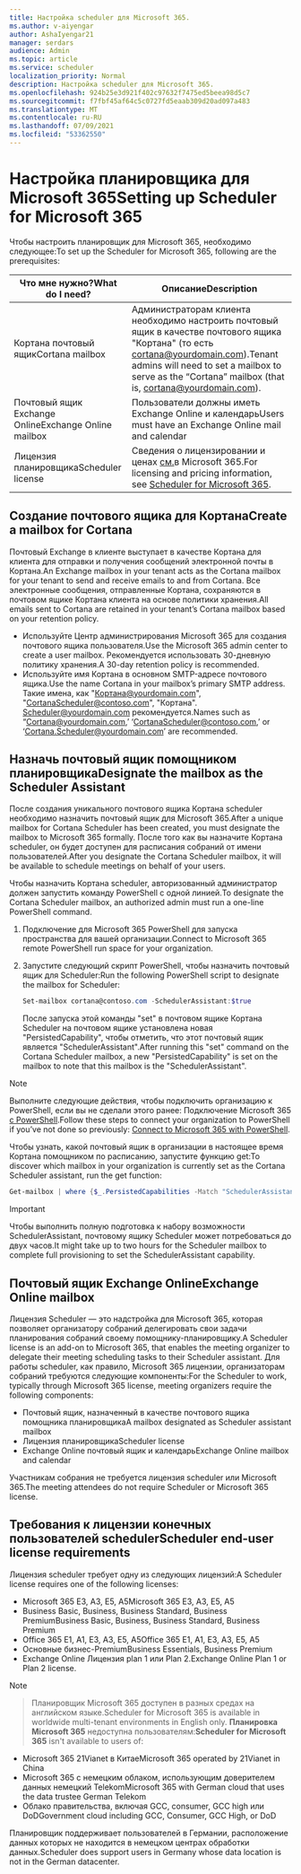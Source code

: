 ```yaml
---
title: Настройка scheduler для Microsoft 365.
ms.author: v-aiyengar
author: AshaIyengar21
manager: serdars
audience: Admin
ms.topic: article
ms.service: scheduler
localization_priority: Normal
description: Настройка scheduler для Microsoft 365.
ms.openlocfilehash: 924b25e3d921f402c97632f7475ed5beea98d5c7
ms.sourcegitcommit: f7fbf45af64c5c0727fd5eaab309d20ad097a483
ms.translationtype: MT
ms.contentlocale: ru-RU
ms.lasthandoff: 07/09/2021
ms.locfileid: "53362550"
---
```

# <a name="setting-up-scheduler-for-microsoft-365"></a><span data-ttu-id="4543a-103">Настройка планировщика для Microsoft 365</span><span class="sxs-lookup"><span data-stu-id="4543a-103">Setting up Scheduler for Microsoft 365</span></span>


<span data-ttu-id="4543a-104">Чтобы настроить планировщик для Microsoft 365, необходимо следующее:</span><span class="sxs-lookup"><span data-stu-id="4543a-104">To set up the Scheduler for Microsoft 365, following are the prerequisites:</span></span>

| <span data-ttu-id="4543a-105">Что мне нужно?</span><span class="sxs-lookup"><span data-stu-id="4543a-105">What do I need?</span></span> | <span data-ttu-id="4543a-106">Описание</span><span class="sxs-lookup"><span data-stu-id="4543a-106">Description</span></span> |
|-------------------|-------------|
|<span data-ttu-id="4543a-107">Кортана почтовый ящик</span><span class="sxs-lookup"><span data-stu-id="4543a-107">Cortana mailbox</span></span> |<span data-ttu-id="4543a-108">Администраторам клиента необходимо настроить почтовый ящик в качестве почтового ящика "Кортана" (то есть cortana@yourdomain.com).</span><span class="sxs-lookup"><span data-stu-id="4543a-108">Tenant admins will need to set a mailbox to serve as the “Cortana” mailbox (that is, cortana@yourdomain.com).</span></span>         |
|<span data-ttu-id="4543a-109">Почтовый ящик Exchange Online</span><span class="sxs-lookup"><span data-stu-id="4543a-109">Exchange Online mailbox</span></span> |<span data-ttu-id="4543a-110">Пользователи должны иметь Exchange Online и календарь</span><span class="sxs-lookup"><span data-stu-id="4543a-110">Users must have an Exchange Online mail and calendar</span></span>         |
|<span data-ttu-id="4543a-111">Лицензия планировщика</span><span class="sxs-lookup"><span data-stu-id="4543a-111">Scheduler license</span></span> |<span data-ttu-id="4543a-112">Сведения о лицензировании и ценах [см.](https://www.microsoft.com/en-us/microsoft-365/meeting-scheduler-pricing)в Microsoft 365.</span><span class="sxs-lookup"><span data-stu-id="4543a-112">For licensing and pricing information, see [Scheduler for Microsoft 365](https://www.microsoft.com/en-us/microsoft-365/meeting-scheduler-pricing).</span></span>        |

## <a name="create-a-mailbox-for-cortana"></a><span data-ttu-id="4543a-113">Создание почтового ящика для Кортана</span><span class="sxs-lookup"><span data-stu-id="4543a-113">Create a mailbox for Cortana</span></span>

<span data-ttu-id="4543a-114">Почтовый Exchange в клиенте выступает в качестве Кортана для клиента для отправки и получения сообщений электронной почты в Кортана.</span><span class="sxs-lookup"><span data-stu-id="4543a-114">An Exchange mailbox in your tenant acts as the Cortana mailbox for your tenant to send and receive emails to and from Cortana.</span></span> <span data-ttu-id="4543a-115">Все электронные сообщения, отправленные Кортана, сохраняются в почтовом ящике Кортана клиента на основе политики хранения.</span><span class="sxs-lookup"><span data-stu-id="4543a-115">All emails sent to Cortana are retained in your tenant’s Cortana mailbox based on your retention policy.</span></span>

- <span data-ttu-id="4543a-116">Используйте Центр администрирования Microsoft 365 для создания почтового ящика пользователя.</span><span class="sxs-lookup"><span data-stu-id="4543a-116">Use the Microsoft 365 admin center to create a user mailbox.</span></span> <span data-ttu-id="4543a-117">Рекомендуется использовать 30-дневную политику хранения.</span><span class="sxs-lookup"><span data-stu-id="4543a-117">A 30-day retention policy is recommended.</span></span> 
- <span data-ttu-id="4543a-118">Используйте имя Кортана в основном SMTP-адресе почтового ящика.</span><span class="sxs-lookup"><span data-stu-id="4543a-118">Use the name Cortana in your mailbox’s primary SMTP address.</span></span> <span data-ttu-id="4543a-119">Такие имена, как "Кортана@yourdomain.com", "CortanaScheduler@contoso.com", "Кортана". Scheduler@yourdomain.com рекомендуется.</span><span class="sxs-lookup"><span data-stu-id="4543a-119">Names such as “Cortana@yourdomain.com,’ ‘CortanaScheduler@contoso.com,’ or ‘Cortana.Scheduler@yourdomain.com’ are recommended.</span></span>

## <a name="designate-the-mailbox-as-the-scheduler-assistant"></a><span data-ttu-id="4543a-120">Назначь почтовый ящик помощником планировщика</span><span class="sxs-lookup"><span data-stu-id="4543a-120">Designate the mailbox as the Scheduler Assistant</span></span>

<span data-ttu-id="4543a-121">После создания уникального почтового ящика Кортана scheduler необходимо назначить почтовый ящик для Microsoft 365.</span><span class="sxs-lookup"><span data-stu-id="4543a-121">After a unique mailbox for Cortana Scheduler has been created, you must designate the mailbox to Microsoft 365 formally.</span></span> <span data-ttu-id="4543a-122">После того как вы назначите Кортана scheduler, он будет доступен для расписания собраний от имени пользователей.</span><span class="sxs-lookup"><span data-stu-id="4543a-122">After you designate the Cortana Scheduler mailbox, it will be available to schedule meetings on behalf of your users.</span></span>

<span data-ttu-id="4543a-123">Чтобы назначить Кортана scheduler, авторизованный администратор должен запустить команду PowerShell с одной линией.</span><span class="sxs-lookup"><span data-stu-id="4543a-123">To designate the Cortana Scheduler mailbox, an authorized admin must run a one-line PowerShell command.</span></span> 

1. <span data-ttu-id="4543a-124">Подключение для Microsoft 365 PowerShell для запуска пространства для вашей организации.</span><span class="sxs-lookup"><span data-stu-id="4543a-124">Connect to Microsoft 365 remote PowerShell run space for your organization.</span></span>

2. <span data-ttu-id="4543a-125">Запустите следующий скрипт PowerShell, чтобы назначить почтовый ящик для Scheduler:</span><span class="sxs-lookup"><span data-stu-id="4543a-125">Run the following PowerShell script to designate the mailbox for Scheduler:</span></span>

    ```powershell
    Set-mailbox cortana@contoso.com -SchedulerAssistant:$true
    ```
    
    <span data-ttu-id="4543a-126">После запуска этой команды "set" в почтовом ящике Кортана Scheduler на почтовом ящике установлена новая "PersistedCapability", чтобы отметить, что этот почтовый ящик является "SchedulerAssistant".</span><span class="sxs-lookup"><span data-stu-id="4543a-126">After running this "set" command on the Cortana Scheduler mailbox, a new "PersistedCapability" is set on the mailbox to note that this mailbox is the "SchedulerAssistant".</span></span>

> [!NOTE]
> <span data-ttu-id="4543a-127">Выполните следующие действия, чтобы подключить организацию к PowerShell, если вы не сделали этого ранее: Подключение Microsoft 365 [с PowerShell](../enterprise/connect-to-microsoft-365-powershell.md).</span><span class="sxs-lookup"><span data-stu-id="4543a-127">Follow these steps to connect your organization to PowerShell if you’ve not done so previously: [Connect to Microsoft 365 with PowerShell](../enterprise/connect-to-microsoft-365-powershell.md).</span></span>

<span data-ttu-id="4543a-128">Чтобы узнать, какой почтовый ящик в организации в настоящее время Кортана помощником по расписанию, запустите функцию get:</span><span class="sxs-lookup"><span data-stu-id="4543a-128">To discover which mailbox in your organization is currently set as the Cortana Scheduler assistant, run the get function:</span></span>

```powershell
Get-mailbox | where {$_.PersistedCapabilities -Match "SchedulerAssistant"}
```

> [!IMPORTANT]
> <span data-ttu-id="4543a-129">Чтобы выполнить полную подготовка к набору возможности SchedulerAssistant, почтовому ящику Scheduler может потребоваться до двух часов.</span><span class="sxs-lookup"><span data-stu-id="4543a-129">It might take up to two hours for the Scheduler mailbox to complete full provisioning to set the SchedulerAssistant capability.</span></span>

## <a name="exchange-online-mailbox"></a><span data-ttu-id="4543a-130">Почтовый ящик Exchange Online</span><span class="sxs-lookup"><span data-stu-id="4543a-130">Exchange Online mailbox</span></span>
<span data-ttu-id="4543a-131">Лицензия Scheduler — это надстройка для Microsoft 365, которая позволяет организатору собраний делегировать свои задачи планирования собраний своему помощнику-планировщику.</span><span class="sxs-lookup"><span data-stu-id="4543a-131">A Scheduler license is an add-on to Microsoft 365, that enables the meeting organizer to delegate their meeting scheduling tasks to their Scheduler assistant.</span></span> <span data-ttu-id="4543a-132">Для работы scheduler, как правило, Microsoft 365 лицензии, организаторам собраний требуются следующие компоненты:</span><span class="sxs-lookup"><span data-stu-id="4543a-132">For the Scheduler to work, typically through Microsoft 365 license, meeting organizers require the following components:</span></span>

- <span data-ttu-id="4543a-133">Почтовый ящик, назначенный в качестве почтового ящика помощника планировщика</span><span class="sxs-lookup"><span data-stu-id="4543a-133">A mailbox designated as Scheduler assistant mailbox</span></span>
- <span data-ttu-id="4543a-134">Лицензия планировщика</span><span class="sxs-lookup"><span data-stu-id="4543a-134">Scheduler license</span></span>
- <span data-ttu-id="4543a-135">Exchange Online почтовый ящик и календарь</span><span class="sxs-lookup"><span data-stu-id="4543a-135">Exchange Online mailbox and calendar</span></span>

<span data-ttu-id="4543a-136">Участникам собрания не требуется лицензия scheduler или Microsoft 365.</span><span class="sxs-lookup"><span data-stu-id="4543a-136">The meeting attendees do not require Scheduler or Microsoft 365 license.</span></span>

## <a name="scheduler-end-user-license-requirements"></a><span data-ttu-id="4543a-137">Требования к лицензии конечных пользователей scheduler</span><span class="sxs-lookup"><span data-stu-id="4543a-137">Scheduler end-user license requirements</span></span>

<span data-ttu-id="4543a-138">Лицензия scheduler требует одну из следующих лицензий:</span><span class="sxs-lookup"><span data-stu-id="4543a-138">A Scheduler license requires one of the following licenses:</span></span>

- <span data-ttu-id="4543a-139">Microsoft 365 E3, A3, E5, A5</span><span class="sxs-lookup"><span data-stu-id="4543a-139">Microsoft 365 E3, A3, E5, A5</span></span>
- <span data-ttu-id="4543a-140">Business Basic, Business, Business Standard, Business Premium</span><span class="sxs-lookup"><span data-stu-id="4543a-140">Business Basic, Business, Business Standard, Business Premium</span></span>
- <span data-ttu-id="4543a-141">Office 365 E1, A1, E3, A3, E5, A5</span><span class="sxs-lookup"><span data-stu-id="4543a-141">Office 365 E1, A1, E3, A3, E5, A5</span></span>
- <span data-ttu-id="4543a-142">Основные бизнес-Premium</span><span class="sxs-lookup"><span data-stu-id="4543a-142">Business Essentials, Business Premium</span></span>
- <span data-ttu-id="4543a-143">Exchange Online Лицензия plan 1 или Plan 2.</span><span class="sxs-lookup"><span data-stu-id="4543a-143">Exchange Online Plan 1 or Plan 2 license.</span></span> 

> [!Note]

> <span data-ttu-id="4543a-144">Планировщик Microsoft 365 доступен в разных средах на английском языке.</span><span class="sxs-lookup"><span data-stu-id="4543a-144">Scheduler for Microsoft 365 is available in worldwide multi-tenant environments in English only.</span></span> <span data-ttu-id="4543a-145">**Планировка Microsoft 365** недоступна пользователям:</span><span class="sxs-lookup"><span data-stu-id="4543a-145">**Scheduler for Microsoft 365** isn't available to users of:</span></span>

- <span data-ttu-id="4543a-146">Microsoft 365 21Vianet в Китае</span><span class="sxs-lookup"><span data-stu-id="4543a-146">Microsoft 365 operated by 21Vianet in China</span></span>
- <span data-ttu-id="4543a-147">Microsoft 365 с немецким облаком, использующим доверителем данных немецкий Telekom</span><span class="sxs-lookup"><span data-stu-id="4543a-147">Microsoft 365 with German cloud that uses the data trustee German Telekom</span></span>
- <span data-ttu-id="4543a-148">Облако правительства, включая GCC, consumer, GCC high или DoD</span><span class="sxs-lookup"><span data-stu-id="4543a-148">Government cloud including GCC, Consumer, GCC High, or DoD</span></span>

<span data-ttu-id="4543a-149">Планировщик поддерживает пользователей в Германии, расположение данных которых не находится в немецком центрах обработки данных.</span><span class="sxs-lookup"><span data-stu-id="4543a-149">Scheduler does support users in Germany whose data location is not in the German datacenter.</span></span>
